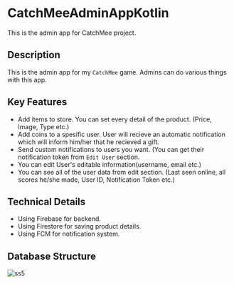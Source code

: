 # CatchMeeAdminAppKotlin
This is the admin app for CatchMee project.

## Description
This is the admin app for my `CatchMee` game. Admins can do various things with this app.

## Key Features
* Add items to store. You can set every detail of the product. (Price, Image, Type etc.)
* Add coins to a spesific user. User will recieve an automatic notification which will inform him/her that he recieved a gift.
* Send custom notifications to users you want. (You can get their notification token from `Edit User` section.
* You can edit User's editable information(username, email etc.) 
* You can see all of the user data from edit section. (Last seen online, all scores he/she made, User ID, Notification Token etc.)

## Technical Details
* Using Firebase for backend.
* Using Firestore for saving product details.
* Using FCM for notification system.

## Database Structure
![ss5](https://user-images.githubusercontent.com/93993257/187507551-a7c3d867-4d89-4f71-a1b0-17de262728e0.PNG)
